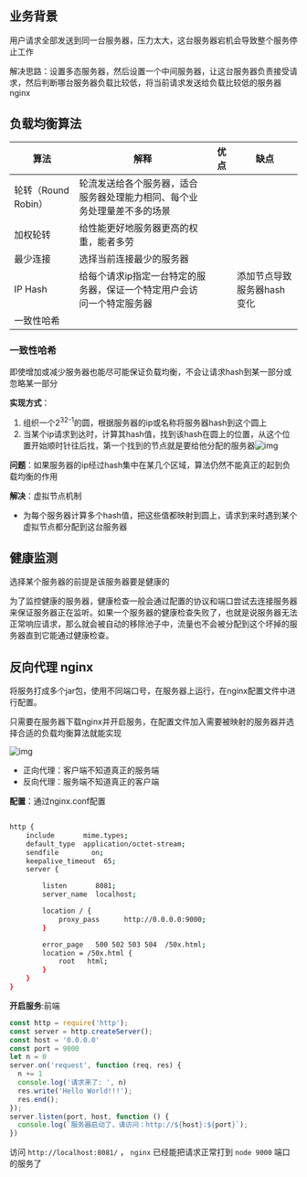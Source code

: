 ## 业务背景

用户请求全部发送到同一台服务器，压力太大，这台服务器宕机会导致整个服务停止工作

解决思路：设置多态服务器，然后设置一个中间服务器，让这台服务器负责接受请求，然后判断哪台服务器负载比较低，将当前请求发送给负载比较低的服务器 nginx

## 负载均衡算法



| 算法                | 解释                                                         | 优点 | 缺点                       |
| ------------------- | ------------------------------------------------------------ | ---- | -------------------------- |
| 轮转（Round Robin） | 轮流发送给各个服务器，适合服务器处理能力相同、每个业务处理量差不多的场景 |      |                            |
| 加权轮转            | 给性能更好地服务器更高的权重，能者多劳                       |      |                            |
| 最少连接            | 选择当前连接最少的服务器                                     |      |                            |
| IP Hash             | 给每个请求ip指定一台特定的服务器，保证一个特定用户会访问一个特定服务器 |      | 添加节点导致服务器hash变化 |
| 一致性哈希          |                                                              |      |                            |

### 一致性哈希

即使增加或减少服务器也能尽可能保证负载均衡，不会让请求hash到某一部分或忽略某一部分

**实现方式**：

1. 组织一个2<sup>32-1</sup>的圆，根据服务器的ip或名称将服务器hash到这个圆上
2. 当某个ip请求到达时，计算其hash值，找到该hash在圆上的位置，从这个位置开始顺时针往后找，第一个找到的节点就是要给他分配的服务器![img](https://p3-juejin.byteimg.com/tos-cn-i-k3u1fbpfcp/386596fec64446e497dea0a76ce0a338~tplv-k3u1fbpfcp-zoom-in-crop-mark:4536:0:0:0.image)

**问题**：如果服务器的ip经过hash集中在某几个区域，算法仍然不能真正的起到负载均衡的作用

**解决**：虚拟节点机制

* 为每个服务器计算多个hash值，把这些值都映射到圆上，请求到来时遇到某个虚拟节点都分配到这台服务器

## 健康监测

选择某个服务器的前提是该服务器要是健康的

为了监控健康的服务器，健康检查一般会通过配置的协议和端口尝试去连接服务器来保证服务器正在监听。如果一个服务器的健康检查失败了，也就是说服务器无法正常响应请求，那么就会被自动的移除池子中，流量也不会被分配到这个坏掉的服务器直到它能通过健康检查。

## 反向代理 nginx

将服务打成多个jar包，使用不同端口号，在服务器上运行，在nginx配置文件中进行配置。

只需要在服务器下载nginx并开启服务，在配置文件加入需要被映射的服务器并选择合适的负载均衡算法就能实现

![img](https://img-blog.csdnimg.cn/img_convert/d82c48d9671ecedb5c161101dd5f63f8.png)

* 正向代理：客户端不知道真正的服务端
* 反向代理：服务端不知道真正的客户端

**配置**：通过nginx.conf配置

```sh
    
http {
    include       mime.types;
    default_type  application/octet-stream;
    sendfile        on;
    keepalive_timeout  65;
    server {

        listen       8081;
        server_name  localhost;

        location / {
            proxy_pass      http://0.0.0.0:9000;
        }

        error_page   500 502 503 504  /50x.html;
        location = /50x.html {
            root   html;
        }
    }
}
```

**开启服务**:前端

```js
const http = require('http');
const server = http.createServer();
const host = '0.0.0.0'
const port = 9000
let n = 0
server.on('request', function (req, res) {
  n += 1
  console.log('请求来了: ', n)
  res.write('Hello World!!!');
  res.end();
});
server.listen(port, host, function () {
  console.log(`服务器启动了，请访问：http://${host}:${port}`);
})
```

访问 `http://localhost:8081/` ， `nginx` 已经能把请求正常打到 `node 9000` 端口的服务了


